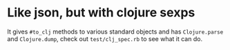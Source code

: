 Like json, but with clojure sexps
=================================

It gives `#to_clj` methods to various standard objects and has `Clojure.parse` and `Clojure.dump`,
check out `test/clj_spec.rb` to see what it can do.
